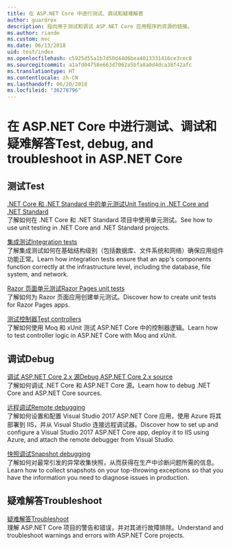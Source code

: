 ```yaml
---
title: 在 ASP.NET Core 中进行测试、调试和疑难解答
author: guardrex
description: 指向用于测试和调试 ASP.NET Core 应用程序的资源的链接。
ms.author: riande
ms.custom: mvc
ms.date: 06/13/2018
uid: test/index
ms.openlocfilehash: c5925d55a1b7d50d44d6bea4013331416ce3cec8
ms.sourcegitcommit: a1afd04758e663d7062a5bfa8a0d4dca38f42afc
ms.translationtype: HT
ms.contentlocale: zh-CN
ms.lasthandoff: 06/20/2018
ms.locfileid: "36278796"
---
```

# <a name="test-debug-and-troubleshoot-in-aspnet-core"></a><span data-ttu-id="2fb03-103">在 ASP.NET Core 中进行测试、调试和疑难解答</span><span class="sxs-lookup"><span data-stu-id="2fb03-103">Test, debug, and troubleshoot in ASP.NET Core</span></span>

## <a name="test"></a><span data-ttu-id="2fb03-104">测试</span><span class="sxs-lookup"><span data-stu-id="2fb03-104">Test</span></span>

[<span data-ttu-id="2fb03-105">.NET Core 和 .NET Standard 中的单元测试</span><span class="sxs-lookup"><span data-stu-id="2fb03-105">Unit Testing in .NET Core and .NET Standard</span></span>](/dotnet/articles/core/testing/)  
<span data-ttu-id="2fb03-106">了解如何在 .NET Core 和 .NET Standard 项目中使用单元测试。</span><span class="sxs-lookup"><span data-stu-id="2fb03-106">See how to use unit testing in .NET Core and .NET Standard projects.</span></span>

[<span data-ttu-id="2fb03-107">集成测试</span><span class="sxs-lookup"><span data-stu-id="2fb03-107">Integration tests</span></span>](xref:test/integration-tests)  
<span data-ttu-id="2fb03-108">了解集成测试如何在基础结构级别（包括数据库、文件系统和网络）确保应用组件功能正常。</span><span class="sxs-lookup"><span data-stu-id="2fb03-108">Learn how integration tests ensure that an app's components function correctly at the infrastructure level, including the database, file system, and network.</span></span>

[<span data-ttu-id="2fb03-109">Razor 页面单元测试</span><span class="sxs-lookup"><span data-stu-id="2fb03-109">Razor Pages unit tests</span></span>](xref:test/razor-pages-tests)  
<span data-ttu-id="2fb03-110">了解如何为 Razor 页面应用创建单元测试。</span><span class="sxs-lookup"><span data-stu-id="2fb03-110">Discover how to create unit tests for Razor Pages apps.</span></span>

[<span data-ttu-id="2fb03-111">测试控制器</span><span class="sxs-lookup"><span data-stu-id="2fb03-111">Test controllers</span></span>](xref:mvc/controllers/testing)  
<span data-ttu-id="2fb03-112">了解如何使用 Moq 和 xUnit 测试 ASP.NET Core 中的控制器逻辑。</span><span class="sxs-lookup"><span data-stu-id="2fb03-112">Learn how to test controller logic in ASP.NET Core with Moq and xUnit.</span></span>

## <a name="debug"></a><span data-ttu-id="2fb03-113">调试</span><span class="sxs-lookup"><span data-stu-id="2fb03-113">Debug</span></span>

[<span data-ttu-id="2fb03-114">调试 ASP.NET Core 2.x 源</span><span class="sxs-lookup"><span data-stu-id="2fb03-114">Debug ASP.NET Core 2.x source</span></span>](https://github.com/aspnet/Docs/issues/4155)  
<span data-ttu-id="2fb03-115">了解如何调试 .NET Core 和 ASP.NET Core 源。</span><span class="sxs-lookup"><span data-stu-id="2fb03-115">Learn how to debug .NET Core and ASP.NET Core sources.</span></span>

[<span data-ttu-id="2fb03-116">远程调试</span><span class="sxs-lookup"><span data-stu-id="2fb03-116">Remote debugging</span></span>](/visualstudio/debugger/remote-debugging-azure)  
<span data-ttu-id="2fb03-117">了解如何设置和配置 Visual Studio 2017 ASP.NET Core 应用，使用 Azure 将其部署到 IIS，并从 Visual Studio 连接远程调试器。</span><span class="sxs-lookup"><span data-stu-id="2fb03-117">Discover how to set up and configure a Visual Studio 2017 ASP.NET Core app, deploy it to IIS using Azure, and attach the remote debugger from Visual Studio.</span></span>

[<span data-ttu-id="2fb03-118">快照调试</span><span class="sxs-lookup"><span data-stu-id="2fb03-118">Snapshot debugging</span></span>](/azure/application-insights/app-insights-snapshot-debugger)  
<span data-ttu-id="2fb03-119">了解如何对最常引发的异常收集快照，从而获得在生产中诊断问题所需的信息。</span><span class="sxs-lookup"><span data-stu-id="2fb03-119">Learn how to collect snapshots on your top-throwing exceptions so that you have the information you need to diagnose issues in production.</span></span>

## <a name="troubleshoot"></a><span data-ttu-id="2fb03-120">疑难解答</span><span class="sxs-lookup"><span data-stu-id="2fb03-120">Troubleshoot</span></span>

[<span data-ttu-id="2fb03-121">疑难解答</span><span class="sxs-lookup"><span data-stu-id="2fb03-121">Troubleshoot</span></span>](xref:test/troubleshoot)  
<span data-ttu-id="2fb03-122">理解 ASP.NET Core 项目的警告和错误，并对其进行故障排除。</span><span class="sxs-lookup"><span data-stu-id="2fb03-122">Understand and troubleshoot warnings and errors with ASP.NET Core projects.</span></span>
